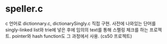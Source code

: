 # speller.c

c 언어로 dictionnary.c, dictionarySingly.c 직접 구현.
사전에 나와있는 단어를 singly-linked list와 trie에 넣은 후에 
임의의 text를 통해 스펠링 체크를 하는 프로젝트. 
pointer와 hash function도 그 과정에서 사용. (cs50 프로젝트)
